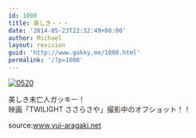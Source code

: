```yaml
---
id: 1008
title: 美しき・・・
date: '2014-05-23T22:32:49+08:00'
author: Michael
layout: revision
guid: 'http://www.gakky.me/1008.html'
permalink: '/?p=1008'
---
```


[![0520](http://www.yui-aragaki.org/wp-content/uploads/2014/05/0520.jpg)](http://www.yui-aragaki.org/wp-content/uploads/2014/05/0520.jpg)

<span style="color: #302722; font-family: メイリオ, meiryo, 'ヒラギノ角ゴ pro w3', 'hiragino kaku gothic pro', osaka, 'ｍｓ ｐゴシック', 'ms pgothic', sans-serif;">美しき未亡人ガッキー！</span>  
<span style="color: #302722;">映画「TWILIGHT ささらさや」撮影中のオフショット！！</span>

source:www.yui-aragaki.net